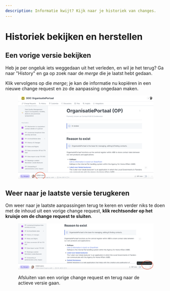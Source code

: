 ```yaml
---
description: Informatie kwijt? Kijk naar je historiek van changes.
---
```


# Historiek bekijken en herstellen

## Een vorige versie bekijken

Heb je per ongeluk iets weggedaan uit het verleden, en wil je het terug? Ga naar "History" en ga op zoek naar de _merge_ die je laatst hebt gedaan.

Klik vervolgens op die _merge_; je kan de informatie nu kopiëren in een nieuwe change request en zo de aanpassing ongedaan maken.

<figure><img src="../../.gitbook/assets/Schermafbeelding 2022-09-01 om 11.24.43.png" alt=""><figcaption></figcaption></figure>



## Weer naar je laatste versie terugkeren

Om weer naar je laatste aanpassingen terug te keren en verder niks te doen met de inhoud uit een vorige change request, **klik rechtsonder op het kruisje om de change request te sluiten**.

<figure><img src="../../.gitbook/assets/Schermafbeelding 2022-09-01 om 11.29.43.png" alt=""><figcaption><p>Afsluiten van een vorige change request en terug naar de actieve versie gaan.</p></figcaption></figure>

